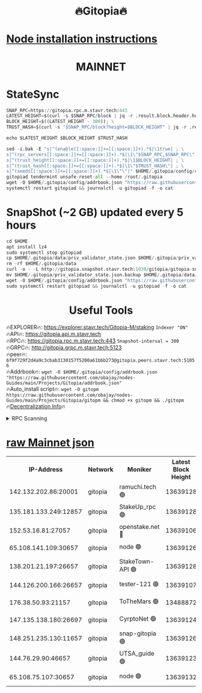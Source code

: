 <h1 align="center"> 🔥Gitopia🔥</h1>

[Node installation instructions](https://github.com/obajay/nodes-Guides/tree/main/Projects/Gitopia)
=

<h1 align="center"> MAINNET</h1>

# StateSync
```python
SNAP_RPC=https://gitopia.rpc.m.stavr.tech:443
LATEST_HEIGHT=$(curl -s $SNAP_RPC/block | jq -r .result.block.header.height); \
BLOCK_HEIGHT=$((LATEST_HEIGHT - 300)); \
TRUST_HASH=$(curl -s "$SNAP_RPC/block?height=$BLOCK_HEIGHT" | jq -r .result.block_id.hash)

echo $LATEST_HEIGHT $BLOCK_HEIGHT $TRUST_HASH

sed -i.bak -E "s|^(enable[[:space:]]+=[[:space:]]+).*$|\1true| ; \
s|^(rpc_servers[[:space:]]+=[[:space:]]+).*$|\1\"$SNAP_RPC,$SNAP_RPC\"| ; \
s|^(trust_height[[:space:]]+=[[:space:]]+).*$|\1$BLOCK_HEIGHT| ; \
s|^(trust_hash[[:space:]]+=[[:space:]]+).*$|\1\"$TRUST_HASH\"| ; \
s|^(seeds[[:space:]]+=[[:space:]]+).*$|\1\"\"|" $HOME/.gitopia/config/config.toml
gitopiad tendermint unsafe-reset-all --home /root/.gitopia
wget -O $HOME/.gitopia/config/addrbook.json "https://raw.githubusercontent.com/obajay/nodes-Guides/main/Projects/Gitopia/addrbook.json"
systemctl restart gitopiad && journalctl -u gitopiad -f -o cat
```
# SnapShot (~2 GB) updated every 5 hours
```python
cd $HOME
apt install lz4
sudo systemctl stop gitopiad
cp $HOME/.gitopia/data/priv_validator_state.json $HOME/.gitopia/priv_validator_state.json.backup
rm -rf $HOME/.gitopia/data
curl -o - -L http://gitopia.snapshot.stavr.tech:1030/gitopia/gitopia-snap.tar.lz4 | lz4 -c -d - | tar -x -C $HOME/.gitopia --strip-components 2
mv $HOME/.gitopia/priv_validator_state.json.backup $HOME/.gitopia/data/priv_validator_state.json
wget -O $HOME/.gitopia/config/addrbook.json "https://raw.githubusercontent.com/obajay/nodes-Guides/main/Projects/Gitopia/addrbook.json"
sudo systemctl restart gitopiad && journalctl -u gitopiad -f -o cat
```
 <h1 align="center"> Useful Tools</h1>

🔥EXPLORER🔥:      https://explorer.stavr.tech/Gitopia-M/staking  `Indexer "ON"` \
🔥API🔥: 			 		 https://gitopia.api.m.stavr.tech \
🔥RPC🔥:           https://gitopia.rpc.m.stavr.tech:443              `Snapshot-interval = 300` \
🔥GRPC🔥:          http://gitopia.grpc.m.stavr.tech:5123 \
🔥peer🔥:					 `6f9f729f2d4a9c3cbab3130157f5200a61bbb273@gitopia.peers.stavr.tech:51056` \
🔥Addrbook🔥:    ```wget -O $HOME/.gitopia/config/addrbook.json "https://raw.githubusercontent.com/obajay/nodes-Guides/main/Projects/Gitopia/addrbook.json"``` \
🔥Auto_install script🔥: ```wget -O gitopm https://raw.githubusercontent.com/obajay/nodes-Guides/main/Projects/Gitopia/gitopm && chmod +x gitopm && ./gitopm``` \
🔥[Decentralization Info](https://github.com/obajay/StateSync-snapshots/tree/main/Projects/Gitopia/Decentralization)🔥

<details>
<summary>RPC Scanning</summary>

<h2 align="center"> We scan nodes in real time every 4 hours. And we provide the final result of RPC endpoints.
We cannot influence the operation of these nodes in any way. </h2>


```python
If Voting Power is higher than 0 --> then the Node is a validator of the network and may be subject to attack and be a potential threat to the chain.
```
```python
We marked such validators with a red symbol
```

</details>

[raw Mainnet json](https://rpc-check.gitopm.stavr.tech/gitopm/rpc-gitopm-result.json)
=

<table><tr><th>IP-Address</th><th>Network</th><th>Moniker</th><th>Latest Block Height</th><th>Earliest Block Height</th><th>Catching Up</th><th>Tx Index</th><th>Voting Power</th><th>Scan Time</th></tr><tr><td>142.132.202.86:20001</td><td>gitopia</td><td>ramuchi.tech 🟢</td><td>13639128</td><td>6548337</td><td>False</td><td>on</td><td>0</td><td>2024-02-11T03:57:19.560287285UTC</td></tr><tr><td>135.181.133.249:12857</td><td>gitopia</td><td>StakeUp_rpc 🟢</td><td>13639128</td><td>8010001</td><td>False</td><td>on</td><td>0</td><td>2024-02-11T03:57:19.980769155UTC</td></tr><tr><td>152.53.16.81:27057</td><td>gitopia</td><td>openstake.net 🔴</td><td>13639106</td><td>10455001</td><td>False</td><td>off</td><td>43016</td><td>2024-02-11T03:56:43.254559379UTC</td></tr><tr><td>65.108.141.109:30657</td><td>gitopia</td><td>node 🟢</td><td>13639126</td><td>12299845</td><td>False</td><td>on</td><td>0</td><td>2024-02-11T03:57:16.792517309UTC</td></tr><tr><td>138.201.21.197:26657</td><td>gitopia</td><td>StakeTown-API 🟢</td><td>13639128</td><td>12733501</td><td>False</td><td>on</td><td>0</td><td>2024-02-11T03:57:24.522708763UTC</td></tr><tr><td>144.126.200.166:26657</td><td>gitopia</td><td>tester-121 🟢</td><td>13639107</td><td>12832814</td><td>False</td><td>off</td><td>0</td><td>2024-02-11T03:56:45.612900683UTC</td></tr><tr><td>176.38.50.93:21157</td><td>gitopia</td><td>ToTheMars 🟢</td><td>13488872</td><td>12883228</td><td>False</td><td>on</td><td>0</td><td>2024-02-11T03:56:46.249220460UTC</td></tr><tr><td>147.135.138.180:26697</td><td>gitopia</td><td>CyrptoNet 🟢</td><td>13639124</td><td>12883228</td><td>False</td><td>off</td><td>0</td><td>2024-02-11T03:57:12.182924359UTC</td></tr><tr><td>148.251.235.130:11657</td><td>gitopia</td><td>snap-gitopia 🟢</td><td>13639126</td><td>12908001</td><td>False</td><td>on</td><td>0</td><td>2024-02-11T03:57:17.175237285UTC</td></tr><tr><td>144.76.29.90:46657</td><td>gitopia</td><td>UTSA_guide 🟢</td><td>13639123</td><td>13035301</td><td>False</td><td>on</td><td>0</td><td>2024-02-11T03:57:11.860283772UTC</td></tr><tr><td>65.108.75.107:30657</td><td>gitopia</td><td>node 🟢</td><td>13639132</td><td>13189502</td><td>False</td><td>on</td><td>0</td><td>2024-02-11T03:57:31.057792837UTC</td></tr></table>

